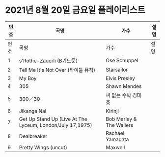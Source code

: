 # 2021년 8월 20일 금요일 플레이리스트

| 번호 | 곡명 | 가수 | 설명 |
|------|------|------|------|
| 번호 | 곡명 | 가수 | 설명 |
| 1 | s'Rothe-Zauerli (B기도문) | Ose Schuppel |  |
| 2 | Tell Me It's Not Over (타이틀 뮤직) | Starsailor |  |
| 3 | My Boy | Elvis Presley |  |
| 4 | 305 | Shawn Mendes |  |
| 5 | 300／30 | 씨 없는 수박 김대중 |  |
| 6 | Jikanga Nai | Kirinji |  |
| 7 | Get Up Stand Up (Live At The Lyceum, London/July 17,1975) | Bob Marley & The Wailers |  |
| 8 | Dealbreaker | Rachael Yamagata |  |
| 9 | Pretty Wings (uncut) | Maxwell |  |
